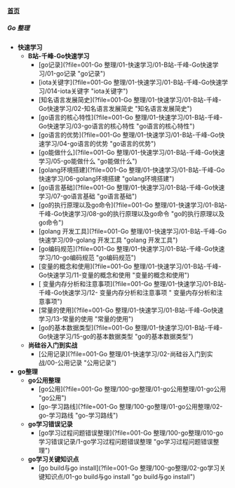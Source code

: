 
#### [首页](?file=home-首页)

##### Go 整理
- **快速学习**
    - **B站-千峰-Go快速学习**
        - [go记录](?file=001-Go 整理/01-快速学习/01-B站-千峰-Go快速学习/01-go记录 "go记录")
        - [iota关键字](?file=001-Go 整理/01-快速学习/01-B站-千峰-Go快速学习/014-iota关键字 "iota关键字")
        - [知名语言发展简史](?file=001-Go 整理/01-快速学习/01-B站-千峰-Go快速学习/02-知名语言发展简史 "知名语言发展简史")
        - [go语言的核心特性](?file=001-Go 整理/01-快速学习/01-B站-千峰-Go快速学习/03-go语言的核心特性 "go语言的核心特性")
        - [go语言的优势](?file=001-Go 整理/01-快速学习/01-B站-千峰-Go快速学习/04-go语言的优势 "go语言的优势")
        - [go能做什么](?file=001-Go 整理/01-快速学习/01-B站-千峰-Go快速学习/05-go能做什么 "go能做什么")
        - [golang环境搭建](?file=001-Go 整理/01-快速学习/01-B站-千峰-Go快速学习/06-golang环境搭建 "golang环境搭建")
        - [go语言基础](?file=001-Go 整理/01-快速学习/01-B站-千峰-Go快速学习/07-go语言基础 "go语言基础")
        - [go的执行原理以及go命令](?file=001-Go 整理/01-快速学习/01-B站-千峰-Go快速学习/08-go的执行原理以及go命令 "go的执行原理以及go命令")
        - [golang 开发工具](?file=001-Go 整理/01-快速学习/01-B站-千峰-Go快速学习/09-golang 开发工具 "golang 开发工具")
        - [go编码规范](?file=001-Go 整理/01-快速学习/01-B站-千峰-Go快速学习/10-go编码规范 "go编码规范")
        - [变量的概念和使用](?file=001-Go 整理/01-快速学习/01-B站-千峰-Go快速学习/11-变量的概念和使用 "变量的概念和使用")
        - [ 变量内存分析和注意事项](?file=001-Go 整理/01-快速学习/01-B站-千峰-Go快速学习/12- 变量内存分析和注意事项 " 变量内存分析和注意事项")
        - [常量的使用](?file=001-Go 整理/01-快速学习/01-B站-千峰-Go快速学习/13-常量的使用 "常量的使用")
        - [go的基本数据类型](?file=001-Go 整理/01-快速学习/01-B站-千峰-Go快速学习/15-go的基本数据类型 "go的基本数据类型")
    - **尚硅谷入门到实战**
        - [公用记录](?file=001-Go 整理/01-快速学习/02-尚硅谷入门到实战/00-公用记录 "公用记录")
- **go整理**
    - **go公用整理**
        - [go公用](?file=001-Go 整理/100-go整理/01-go公用整理/01-go公用 "go公用")
        - [go-学习路线](?file=001-Go 整理/100-go整理/01-go公用整理/02-go-学习路线 "go-学习路线")
    - **go学习错误记录**
        - [go学习过程问题错误整理](?file=001-Go 整理/100-go整理/010-go学习错误记录/1-go学习过程问题错误整理 "go学习过程问题错误整理")
    - **go学习关键知识点**
        - [go build与go install](?file=001-Go 整理/100-go整理/02-go学习关键知识点/01-go build与go install "go build与go install")
